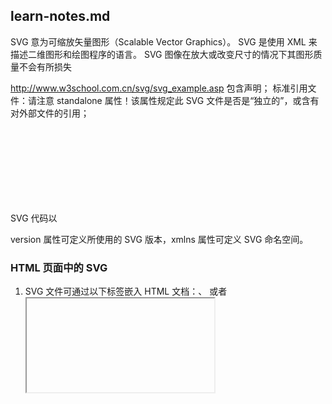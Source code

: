 ## learn-notes.md

SVG 意为可缩放矢量图形（Scalable Vector Graphics）。
SVG 是使用 XML 来描述二维图形和绘图程序的语言。
SVG 图像在放大或改变尺寸的情况下其图形质量不会有所损失


http://www.w3school.com.cn/svg/svg_example.asp
包含声明；
标准引用文件：请注意 standalone 属性！该属性规定此 SVG 文件是否是“独立的”，或含有对外部文件的引用；

SVG 代码以 <svg> 元素开始，包括开启标签 <svg> 和关闭标签 </svg> 。这是根元素。
详细设置：http://www.w3school.com.cn/svg/svg_reference.asp


version 属性可定义所使用的 SVG 版本，xmlns 属性可定义 SVG 命名空间。


### HTML 页面中的 SVG
1. SVG 文件可通过以下标签嵌入 HTML 文档：<embed>、<object> 或者 <iframe>。 
2. 文件地址写入 img 元素的 src 属性。


### svg素材库
1. http://www.iconsvg.com/
2. http://www.iconsvg.com/Home/download?id=1333158654764900352